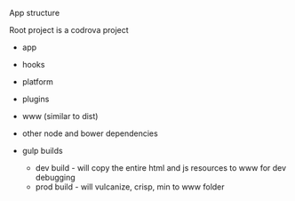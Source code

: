 App structure

Root project is a codrova project

- app
- hooks
- platform
- plugins
- www (similar to dist)
- other node and bower dependencies


- gulp builds
  - dev build   - will copy the entire html and js resources to www for dev debugging
  - prod build  - will vulcanize, crisp, min to www folder
